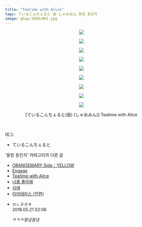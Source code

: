 ```yaml
---
title: "Teatime with Ailce"
tags: ているこんちぇると 仮 しゃおみん 동방_동인지
image: ghap/1890/001.jpg
---
```

<div class="article">
<p style="text-align: center; clear: none; float: none;"><img src="{{ site.nasurl }}/ghap/1890/001.jpg"/></p>
<p style="text-align: center; clear: none; float: none;"><img src="{{ site.nasurl }}/ghap/1890/002.jpg"/></p>
<p style="text-align: center; clear: none; float: none;"><img src="{{ site.nasurl }}/ghap/1890/003.jpg"/></p>
<p style="text-align: center; clear: none; float: none;"><img src="{{ site.nasurl }}/ghap/1890/004.jpg"/></p>
<p style="text-align: center; clear: none; float: none;"><img src="{{ site.nasurl }}/ghap/1890/005.jpg"/></p>
<p style="text-align: center; clear: none; float: none;"><img src="{{ site.nasurl }}/ghap/1890/006.jpg"/></p>
<p style="text-align: center; clear: none; float: none;"><img src="{{ site.nasurl }}/ghap/1890/007.jpg"/></p>
<p style="text-align: center; clear: none; float: none;"><img src="{{ site.nasurl }}/ghap/1890/008.jpg"/></p>
<p style="text-align: center; clear: none; float: none;"><img src="{{ site.nasurl }}/ghap/1890/009.jpg"/></p>
<p style="text-align: center; clear: none; float: none;">[ているこんちぇると(仮) (しゃおみん)] Teatime with Ailce</p>
<p><br/></p>
</div><div class="tagTrail">
<p>태그: </p>
<ul>
<li>ているこんちぇると</li>
</ul>
</div><div class="another">
<p>'동방 동인지' 카테고리의 다른 글</p>
<ul>
<li><a href="/2016-08-28-ghap_1892">ORANGEMARY Side：YELLOW</a></li>
<li><a href="/2016-08-28-ghap_1891">Engage</a></li>
<li><a href="/2016-08-28-ghap_1890">Teatime with Ailce</a></li>
<li><a href="/2016-08-28-ghap_1889">너를 좋아해</a></li>
<li><a href="/2016-08-28-ghap_1888">심애</a></li>
<li><a href="/2016-08-28-ghap_1887">아마테라스 (전편)</a></li>
</ul>
</div><div class="cb_module cb_fluid">
<div class="cb_wrt cb_profile">
<div class="comment">
<ul>
<li class="cb_thumb_off" id="comment15259266">
<div class="cb_comment_area">
<div class="cb_info_area">
<div class="cb_section">
<span class="cb_nick_name">ㅁㄴㄹㄹㅎ</span>
</div>
<div class="cb_section">
<span class="cb_date">2018.05.21 02:06 </span>
</div>
</div>
<div class="cb_dsc_comment">
<p class="cb_dsc">
											ㅋㅋㅋ꽁냥꽁냥
										</p>
</div>
</div></li>
</ul>
</div>
</div><!-- commentList close -->
</div>
<br/>
<p id="refer"></p>
<br/>
